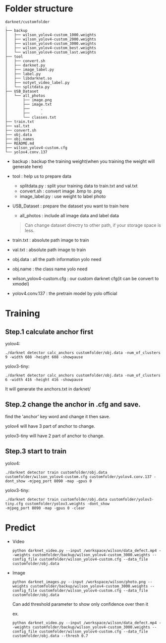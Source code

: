 # Folder structure
```
darknet/customfolder
.
├── backup
│   ├── wilson_yolov4-custom_1000.weights
│   ├── wilson_yolov4-custom_2000.weights
│   ├── wilson_yolov4-custom_3000.weights
│   ├── wilson_yolov4-custom_best.weights
│   └── wilson_yolov4-custom_last.weights
├── tool
│   ├── convert.sh
│   ├── darknet.py
│   ├── image_label.py
│   ├── label.py
│   ├── libdarknet.so
│   ├── notyet_video_label.py
│   └── splitdata.py
├── USB_Dataset
│   └── all_photos
│       ├── image.png
│       ├── image.txt
│       ├──     .
│       ├──     .
│       └── classes.txt
├── train.txt
├── val.txt
├── convert.sh
├── obj.data
├── obj.names
├── README.md
├── wilson_yolov4-custom.cfg
└── yolov4.conv.137

```
- backup : backup the training weight(when you training the weight will generate here)
- tool : help us to prepare data
    - splitdata.py : split your training data to train.txt and val.txt
    - convert.sh : convert image .bmp to .png
    - image_label.py : use weight to label photo
- USB_Dataset : prepare the dataset you want to train here
    - all_photos : include all image data and label data
    > Can change dataset directry to other path, if your storage space is less.
    
- train.txt : absolute path image to train
- val.txt : absolute path image to train
- obj.data : all the path information yolo need
- obj.name : the class name yolo need
- wilson_yolov4-custom.cfg : our custom darknet cfg(it can be convert to xmodel)
- yolov4.conv.137 : the pretrain model by yolo official
# Training
## Step.1 calculate anchor first
yolov4:
```
./darknet detector calc_anchors customfolder/obj.data -num_of_clusters 9 -width 608 -height 608 -showpause
```
yolov3-tiny:
```
./darknet detector calc_anchors customfolder/obj.data -num_of_clusters 6 -width 416 -height 416 -showpause
```
It will generate the anchors.txt in darknet/

## Step.2 change the anchor in .cfg and save.
find the 'anchor' key word and change it then save.

yolov4 will have 3 part of anchor to change.

yolov3-tiny will have 2 part of anchor to change.

## Step.3 start to train
yolov4:
```
./darknet detector train customfolder/obj.data customfolder/wilson_yolov4-custom.cfg customfolder/yolov4.conv.137 -dont_show -mjpeg_port 8090 -map -gpus 0
```
yolov3-tiny:
```
./darknet detector train customfolder/obj.data customfolder/yolov3-tiny.cfg customfolder/yolov3.weights -dont_show
-mjpeg_port 8090 -map -gpus 0 -clear
```
# Predict
- Video
    ```
    python darknet_video.py --input /workspace/wilson/data_defect.mp4 --weights customfolder/backup/wilson_yolov4-custom_3000.weights --config_file customfolder/wilson_yolov4-custom.cfg --data_file customfolder/obj.data
    ```
- Image
    ```
    python darknet_images.py --input /workspace/wilson/photo.png --weights customfolder/backup/wilson_yolov4-custom_3000.weights --config_file customfolder/wilson_yolov4-custom.cfg --data_file customfolder/obj.data
    ```
    Can add threshold parameter to show only confidence over then it 
    
    ex.
    ```
    python darknet_video.py --input /workspace/wilson/data_defect.mp4 --weights customfolder/backup/wilson_yolov4-custom_3000.weights --config_file customfolder/wilson_yolov4-custom.cfg --data_file customfolder/obj.data --thresh 0.7
    ```